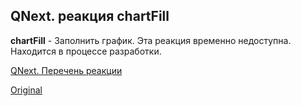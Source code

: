 ## QNext. реакция chartFill

**chartFill** - Заполнить график. Эта реакция временно недоступна. Находится в процессе разработки.



[QNext. Перечень реакции](/docs-test/ph/reactions)
  
[Original](https://telegra.ph/QNext-admin-reaction-chartFill-05-09)